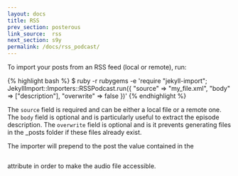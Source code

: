 ```yaml
---
layout: docs
title: RSS
prev_section: posterous
link_source:  rss
next_section: s9y
permalink: /docs/rss_podcast/
---
```


To import your posts from an RSS feed (local or remote), run:

{% highlight bash %}
$ ruby -r rubygems -e 'require "jekyll-import";
    JekyllImport::Importers::RSSPodcast.run({
      "source" => "my_file.xml",
      "body" => ["description"],
      "overwrite" => false
    })'
{% endhighlight %}

The `source` field is required and can be either a local file or a remote one.
The `body` field is optional and is particularly useful to extract the episode description.
The `overwrite` field is optional and is it prevents generating files in the _posts folder if these files already exist.

The importer will prepend to the post the value contained in the <pre><enclosure url=".." /></pre> attribute in order to make the audio file accessible.
